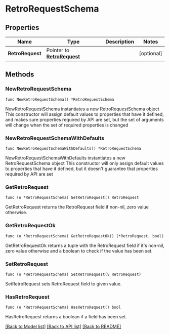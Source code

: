 # RetroRequestSchema

## Properties

Name | Type | Description | Notes
------------ | ------------- | ------------- | -------------
**RetroRequest** | Pointer to [**RetroRequest**](RetroRequest.md) |  | [optional] 

## Methods

### NewRetroRequestSchema

`func NewRetroRequestSchema() *RetroRequestSchema`

NewRetroRequestSchema instantiates a new RetroRequestSchema object
This constructor will assign default values to properties that have it defined,
and makes sure properties required by API are set, but the set of arguments
will change when the set of required properties is changed

### NewRetroRequestSchemaWithDefaults

`func NewRetroRequestSchemaWithDefaults() *RetroRequestSchema`

NewRetroRequestSchemaWithDefaults instantiates a new RetroRequestSchema object
This constructor will only assign default values to properties that have it defined,
but it doesn't guarantee that properties required by API are set

### GetRetroRequest

`func (o *RetroRequestSchema) GetRetroRequest() RetroRequest`

GetRetroRequest returns the RetroRequest field if non-nil, zero value otherwise.

### GetRetroRequestOk

`func (o *RetroRequestSchema) GetRetroRequestOk() (*RetroRequest, bool)`

GetRetroRequestOk returns a tuple with the RetroRequest field if it's non-nil, zero value otherwise
and a boolean to check if the value has been set.

### SetRetroRequest

`func (o *RetroRequestSchema) SetRetroRequest(v RetroRequest)`

SetRetroRequest sets RetroRequest field to given value.

### HasRetroRequest

`func (o *RetroRequestSchema) HasRetroRequest() bool`

HasRetroRequest returns a boolean if a field has been set.


[[Back to Model list]](../README.md#documentation-for-models) [[Back to API list]](../README.md#documentation-for-api-endpoints) [[Back to README]](../README.md)


